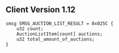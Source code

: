 ## Client Version 1.12

```rust,ignore
smsg SMSG_AUCTION_LIST_RESULT = 0x025C {
    u32 count;    
    AuctionListItem[count] auctions;    
    u32 total_amount_of_auctions;    
}

```
